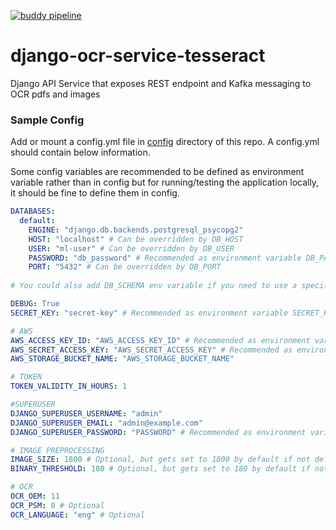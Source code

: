 [![buddy pipeline](https://app.buddy.works/mlaiconsulting/django-ocr-service-tesseract/pipelines/pipeline/336761/badge.svg?token=b6b63ed04ef9440a32ede29c63bfd6b7240149764f645d3971cc67db0c7b5a9d "buddy pipeline")](https://app.buddy.works/mlaiconsulting/django-ocr-service-tesseract/pipelines/pipeline/336761)
# django-ocr-service-tesseract
Django API Service that exposes REST endpoint and Kafka messaging to OCR pdfs and images


### Sample Config
Add or mount a config.yml file in [config](config) directory of this repo. A config.yml should contain below information. 

Some config variables are recommended to be defined as environment variable rather than in config but for running/testing the application locally, it should be fine to define them in config.
```yaml
DATABASES:
  default:
    ENGINE: "django.db.backends.postgresql_psycopg2"
    HOST: "localhost" # Can be overridden by DB_HOST
    USER: "ml-user" # Can be overridden by DB_USER
    PASSWORD: "db_password" # Recommended as environment variable DB_PASSWORD
    PORT: "5432" # Can be overridden by DB_PORT
    
# You could also add DB_SCHEMA env variable if you need to use a specific schema

DEBUG: True
SECRET_KEY: "secret-key" # Recommended as environment variable SECRET_KEY

# AWS
AWS_ACCESS_KEY_ID: "AWS_ACCESS_KEY_ID" # Recommended as environment variable AWS_ACCESS_KEY_ID
AWS_SECRET_ACCESS_KEY: "AWS_SECRET_ACCESS_KEY" # Recommended as environment variable AWS_SECRET_ACCESS_KEY
AWS_STORAGE_BUCKET_NAME: "AWS_STORAGE_BUCKET_NAME"

# TOKEN
TOKEN_VALIDITY_IN_HOURS: 1

#SUPERUSER
DJANGO_SUPERUSER_USERNAME: "admin"
DJANGO_SUPERUSER_EMAIL: "admin@example.com"
DJANGO_SUPERUSER_PASSWORD: "PASSWORD" # Recommended as environment variable DJANGO_SUPERUSER_PASSWORD

# IMAGE PREPROCESSING
IMAGE_SIZE: 1800 # Optional, but gets set to 1800 by default if not defined
BINARY_THRESHOLD: 180 # Optional, but gets set to 180 by default if not defined

# OCR
OCR_OEM: 11
OCR_PSM: 0 # Optional
OCR_LANGUAGE: "eng" # Optional
```
